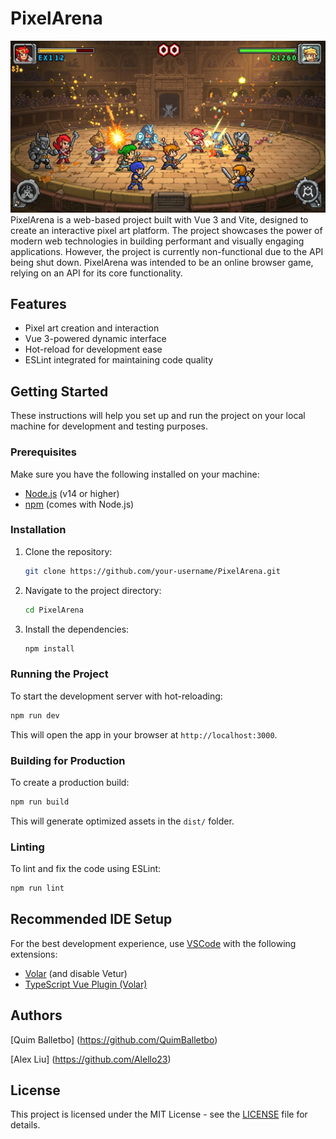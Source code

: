 # PixelArena
![Mi proyecto](assets/PixelArena.jpeg)
PixelArena is a web-based project built with Vue 3 and Vite, designed to create an interactive pixel art platform. The project showcases the power of modern web technologies in building performant and visually engaging applications. However, the project is currently non-functional due to the API being shut down. PixelArena was intended to be an online browser game, relying on an API for its core functionality.

## Features
- Pixel art creation and interaction
- Vue 3-powered dynamic interface
- Hot-reload for development ease
- ESLint integrated for maintaining code quality

## Getting Started

These instructions will help you set up and run the project on your local machine for development and testing purposes.

### Prerequisites

Make sure you have the following installed on your machine:
- [Node.js](https://nodejs.org/) (v14 or higher)
- [npm](https://www.npmjs.com/) (comes with Node.js)

### Installation

1. Clone the repository:
   ```sh
   git clone https://github.com/your-username/PixelArena.git
   ```
2. Navigate to the project directory:
   ```sh
   cd PixelArena
   ```
3. Install the dependencies:
   ```sh
   npm install
   ```

### Running the Project

To start the development server with hot-reloading:

```sh
npm run dev
```

This will open the app in your browser at `http://localhost:3000`.

### Building for Production

To create a production build:

```sh
npm run build
```

This will generate optimized assets in the `dist/` folder.

### Linting

To lint and fix the code using ESLint:

```sh
npm run lint
```

## Recommended IDE Setup

For the best development experience, use [VSCode](https://code.visualstudio.com/) with the following extensions:
- [Volar](https://marketplace.visualstudio.com/items?itemName=Vue.volar) (and disable Vetur)
- [TypeScript Vue Plugin (Volar)](https://marketplace.visualstudio.com/items?itemName=Vue.vscode-typescript-vue-plugin)

## Authors
[Quim Balletbo] (https://github.com/QuimBalletbo)

[Alex Liu] (https://github.com/Alello23)

## License

This project is licensed under the MIT License - see the [LICENSE](LICENSE) file for details.

